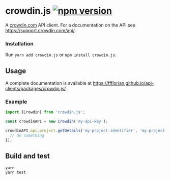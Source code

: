 # crowdin.js [![npm version](https://img.shields.io/npm/v/crowdin.js.svg)](https://www.npmjs.com/package/crowdin.js)

A [crowdin.com](https://crowdin.com) API client. For a documentation on the API see https://support.crowdin.com/api/.

### Installation

Run `yarn add crowdin.js` or `npm install crowdin.js`.

## Usage

A complete documentation is available at https://ffflorian.github.io/api-clients/packages/crowdin.js/.

### Example

```ts
import {Crowdin} from 'crowdin.js';

const crowdinAPI = new Crowdin('my-api-key');

crowdinAPI.api.project.getDetails('my-project-identifier', 'my-project-key').then(response => {
  // do something
});
```

## Build and test

```
yarn
yarn test
```
